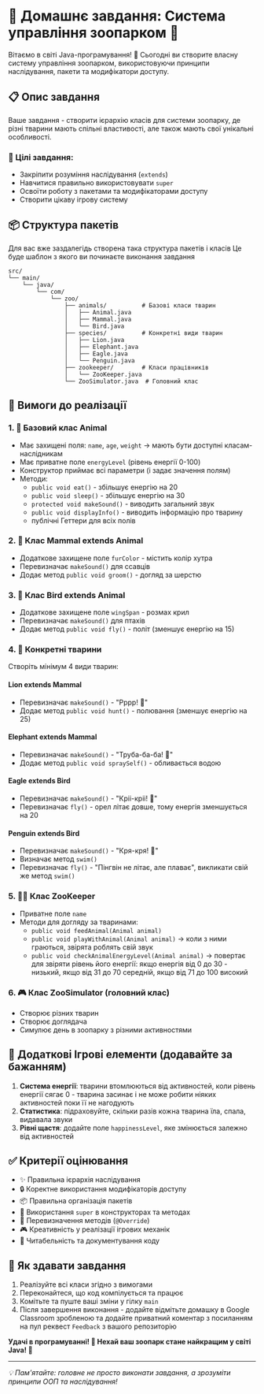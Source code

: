# 🦁 Домашнє завдання: Система управління зоопарком 🐘

Вітаємо в світі Java-програмування! 🎉 Сьогодні ви створите власну систему управління зоопарком, використовуючи принципи наслідування, пакети та модифікатори доступу.

## 📋 Опис завдання

Ваше завдання - створити ієрархію класів для системи зоопарку, де різні тварини мають спільні властивості, але також мають свої унікальні особливості.

### 🎯 Цілі завдання:
- Закріпити розуміння наслідування (`extends`)
- Навчитися правильно використовувати `super`
- Освоїти роботу з пакетами та модифікаторами доступу
- Створити цікаву ігрову систему

## 📦 Структура пакетів

Для вас вже заздалегідь створена така структура пакетів і класів
Це буде шаблон з якого ви починаєте виконання завдання
```
src/
└── main/
    └── java/
        └── com/
            └── zoo/
                ├── animals/          # Базові класи тварин
                │   ├── Animal.java
                │   ├── Mammal.java
                │   └── Bird.java
                ├── species/          # Конкретні види тварин
                │   ├── Lion.java
                │   ├── Elephant.java
                │   ├── Eagle.java
                │   └── Penguin.java
                ├── zookeeper/        # Класи працівників
                │   └── ZooKeeper.java
                └── ZooSimulator.java  # Головний клас
```

## 📝 Вимоги до реалізації

### 1. 🐾 Базовий клас Animal
- Має захищені поля: `name`, `age`, `weight` -> мають бути доступні класам-наслідникам
- Має приватне поле `energyLevel` (рівень енергії 0-100)
- Конструктор приймає всі параметри (і задає значення полям)
- Методи:
    - `public void eat()` - збільшує енергію на 20
    - `public void sleep()` - збільшує енергію на 30
    - `protected void makeSound()` - виводить загальний звук
    - `public void displayInfo()` - виводить інформацію про тварину
    - публічні Геттери для всіх полів

### 2. 🦌 Клас Mammal extends Animal
- Додаткове захищене поле `furColor` - містить колір хутра
- Перевизначає `makeSound()` для ссавців
- Додає метод `public void groom()` - догляд за шерстю

### 3. 🦅 Клас Bird extends Animal
- Додаткове захищене поле `wingSpan` - розмах крил
- Перевизначає `makeSound()` для птахів
- Додає метод `public void fly()` - політ (зменшує енергію на 15)

### 4. 🦁 Конкретні тварини
Створіть мінімум 4 види тварин:

#### Lion extends Mammal
- Перевизначає `makeSound()` - "Рррр! 🦁"
- Додає метод `public void hunt()` - полювання (зменшує енергію на 25)

#### Elephant extends Mammal
- Перевизначає `makeSound()` - "Труба-ба-ба! 🐘"
- Додає метод `public void spraySelf()` - обливається водою

#### Eagle extends Bird
- Перевизначає `makeSound()` - "Кріі-кріі! 🦅"
- Перевизначає `fly()` - орел літає довше, тому енергія зменшується на 20

#### Penguin extends Bird
- Перевизначає `makeSound()` - "Кря-кря! 🐧"
- Визначає метод `swim()`
- Перевизначає `fly()` - "Пінгвін не літає, але плаває", викликати свій же метод `swim()`

### 5. 👨‍🔬 Клас ZooKeeper
- Приватне поле `name`
- Методи для догляду за тваринами:
    - `public void feedAnimal(Animal animal)`
    - `public void playWithAnimal(Animal animal)` -> коли з ними граються, звірята роблять свій звук
    - `public void checkAnimalEnergyLevel(Animal animal)` -> повертає для звіряти рівень його енергії: якщо енергія від 0 до 30 - низький, якщо від 31 до 70 середній, якщо від 71 до 100 високий

### 6. 🎮 Клас ZooSimulator (головний клас)
- Створює різних тварин
- Створює доглядача
- Симулює день в зоопарку з різними активностями

## 🎲 Додаткові Ігрові елементи (додавайте за бажанням)

1. **Система енергії**: тварини втомлюються від активностей, коли рівень енергії сягає 0 - тварина засинає і не може робити ніяких активностей поки її не нагодують
2. **Статистика**: підраховуйте, скільки разів кожна тварина їла, спала, видавала звуки
3. **Рівні щастя**: додайте поле `happinessLevel`, яке змінюється залежно від активностей

## ✅ Критерії оцінювання

- ✨ Правильна ієрархія наслідування
- 🔒 Коректне використання модифікаторів доступу
- 📦 Правильна організація пакетів
- 🔄 Використання `super` в конструкторах та методах
- 🎯 Перевизначення методів (`@Override`)
- 🎮 Креативність у реалізації ігрових механік
- 📖 Читабельність та документування коду


## 🤝 Як здавати завдання

1. Реалізуйте всі класи згідно з вимогами
2. Переконайтеся, що код компілується та працює
3. Комітьте та пуште ваші зміни у гілку `main`
4. Після завершення виконання - додайте відмітьте домашку в Google Classroom зробленою та додайте приватний коментар з посиланням на пул реквест `Feedback` з вашого репозиторію

**Удачі в програмуванні! 🌟 Нехай ваш зоопарк стане найкращим у світі Java! 🎊**

---
*💡 Пам'ятайте: головне не просто виконати завдання, а зрозуміти принципи ООП та наслідування!*